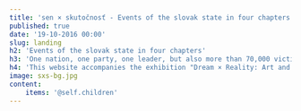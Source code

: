 ```yaml
---
title: 'sen × skutočnosť - Events of the slovak state in four chapters'
published: true
date: '19-10-2016 00:00'
slug: landing
h2: 'Events of the slovak state in four chapters'
h3: 'One nation, one party, one leader, but also more than 70,000 victims - the period of 1939 to 1945 is among the most complex in Slovak history.'
h4: 'This website accompanies the exhibition "Dream × Reality: Art and Propaganda 1939 - 1945" by adding historical context illustrated with multimedia content.'
image: sxs-bg.jpg
content:
    items: '@self.children'
---
```



